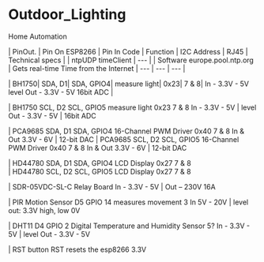 # Outdoor_Lighting
 Home Automation

| PinOut.   |	Pin On ESP8266   |	Pin In Code   |	Function   |	I2C Address   |	RJ45   |	Technical specs   |
| ntpUDP timeClient   |   ---   |		|   Software  europe.pool.ntp.org   |	Gets real-time Time from the Internet   |   ---   |   ---    |   ---    |
 			
						
| BH1750|    	SDA, D1|    	SDA, GPIO4|    	measure light|   	0x23|   	7 & 8|   	In - 3.3V - 5V level Out - 3.3V - 5V 16bit ADC |   




| BH1750 	SCL, D2	 SCL, GPIO5	measure light	0x23	7 & 8	In - 3.3V - 5V
| level Out - 3.3V - 5V
| 16bit ADC
						
| PCA9685	SDA, D1 	SDA, GPIO4	16-Channel PWM Driver	0x40	7 & 8	In & Out 3.3V - 6V
| 12-bit DAC
| PCA9685	SCL, D2	 SCL, GPIO5	16-Channel PWM Driver	0x40	7 & 8	In & Out 3.3V - 6V
| 12-bit DAC
						
| HD44780	SDA, D1	SDA, GPIO4	LCD Display	0x27	7 & 8	
| HD44780	SCL, D2	SCL, GPIO5	LCD Display	0x27	7 & 8	
						
| SDR-05VDC-SL-C			Relay Board			In - 3.3V - 5V
| Out – 230V 16A
						
| PIR Motion Sensor	D5	GPIO 14	measures movement		3	In 5V - 20V
| level out: 3.3V high, low 0V
						
| DHT11	D4 	GPIO 2	Digital Temperature and Humidity Sensor		5?	In - 3.3V - 5V
| level Out - 3.3V - 5V 
						
| RST button	RST		resets the esp8266			3.3V
